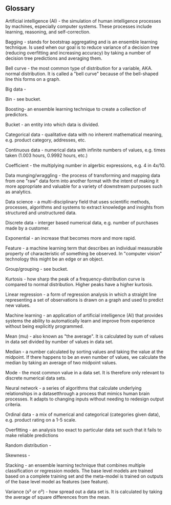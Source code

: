 ## Glossary

Artificial intelligence (AI) - the simulation of human intelligence processes by machines, especially computer systems. These processes include learning, reasoning, and self-correction.

Bagging - stands for bootstrap aggregating and is an ensemble learning technique. Is used when our goal is to reduce variance of a decision tree (reducing overfitting and increasing accuracy) by taking a number of decision tree predictions and averaging them.

Bell curve - the most common type of distribution for a variable, AKA. normal distribution. It is called a "bell curve" because of the bell-shaped line this forms on a graph.

Big data -

Bin - see bucket.

Boosting- an ensemble learning technique to create a collection of predictors.

Bucket - an entity into which data is divided.

Categorical data - qualitative data with no inherent mathematical meaning, e.g. product category, addresses, etc.

Continuous data - numerical data with infinite numbers of values, e.g. times taken (1.003 hours, 0.9992 hours, etc.)

Coefficient - the multiplying number in algerbic expressions, e.g. 4 in 4x/10.

Data munging/wraggling - the process of transforming and mapping data from one "raw" data form into another format with the intent of making it more appropriate and valuable for a variety of downstream purposes such as analytics.

Data science - a multi-disciplinary field that uses scientific methods, processes, algorithms and systems to extract knowledge and insights from structured and unstructured data.

Discrete data - interger based numerical data, e.g. number of purchases made by a customer.

Exponential - an increase that becomes more and more rapid.

Feature - a machine learning term that describes an individual measurable property of characteristic of something be observed. In "computer vision" technology this might be an edge or an object.

Group/grouping - see bucket.

Kurtosis - how sharp the peak of a frequency-distribution curve is compared to normal distribution. Higher peaks have a higher kurtosis.

Linear regression - a form of regression analysis in which a straight line representing a set of observations is drawn on a graph and used to predict new values.

Machine learning - an application of artificial intelligence (AI) that provides systems the ability to automatically learn and improve from experience without being explicitly programmed.

Mean (mu) - also known as "the average". It is calculated by sum of values in data set divided by number of values in data set.

Median - a number calculated by sorting values and taking the value at the midpoint. If there happens to be an even number of values, we calculate the median by taking an average of two midpoint values.

Mode - the most common value in a data set. It is therefore only relevant to discrete numerical data sets.

Neural network - a series of algorithms that calculate underlying relationships in a datasetthrough a process that mimics human brain processes. It adapts to changing inputs without needing to redesign output criteria.

Ordinal data - a mix of numerical and categorical (categories given data), e.g. product rating on a 1-5 scale.

Overfitting - an analysis too exact to particular data set such that it fails to make reliable predictions

Random distribution -

Skewness -

Stacking - an ensemble learning technique that combines multiple classification or regression models. The base level models are trained based on a complete training set and the meta-model is trained on outputs of the base level model as features (see feature).

Variance (s² or σ²) - how spread out a data set is. It is calculated by taking the average of square differences from the mean.
